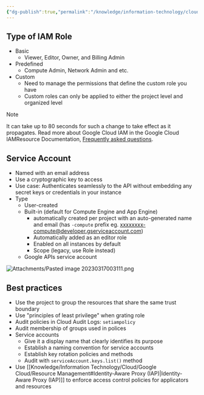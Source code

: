 ```yaml
---
{"dg-publish":true,"permalink":"/knowledge/information-technology/cloud/google-cloud/iam/","dgPassFrontmatter":true}
---
```


## Type of IAM Role
- Basic
	- Viewer, Editor, Owner, and Billing Admin
- Predefined
	- Compute Admin, Network Admin and etc.
- Custom
	- Need to manage the permissions that define the custom role you have
	- Custom roles can only be applied to either the project level and organized level

> [!Note]
> It can take up to 80 seconds for such a change to take effect as it propagates. Read more about Google Cloud IAM in the Google Cloud IAMResource Documentation, [Frequently asked questions](https://cloud.google.com/iam/docs/faq).
## Service Account
- Named with an email address
- Use a cryptographic key to access
- Use case: Authenticates seamlessly to the API without embedding any secret keys or credentials in your instance
- Type
	- User-created
	- Built-in (default for Compute Engine and App Engine)
		- automatically created per project with an auto-generated name and email (has `-compute` prefix eg. xxxxxxxx-compute@developer.gserviceaccount.com)
		- Automatically added as an editor role
		- Enabled on all instances by default
		- Scope (legacy, use Role instead)
	- Google APIs service account

![Attachments/Pasted image 20230317003111.png](/img/user/Attachments/Pasted%20image%2020230317003111.png)
## Best practices
- Use the project to group the resources that share the same trust boundary
- Use "principles of least privilege" when grating role
- Audit policies in Cloud Audit Logs: `setiampolicy`
- Audit membership of groups used in polices
- Service accounts
	- Give it a display name that clearly identifies its purpose
	- Establish a naming convention for service accounts
	- Establish key rotation policies and methods
	- Audit with `serviceAccount.keys.list()` method
- Use [[Knowledge/Information Technology/Cloud/Google Cloud/Resource Management#Identity-Aware Proxy (IAP)\|Identity-Aware Proxy (IAP)]] to enforce access control policies for applicators and resources